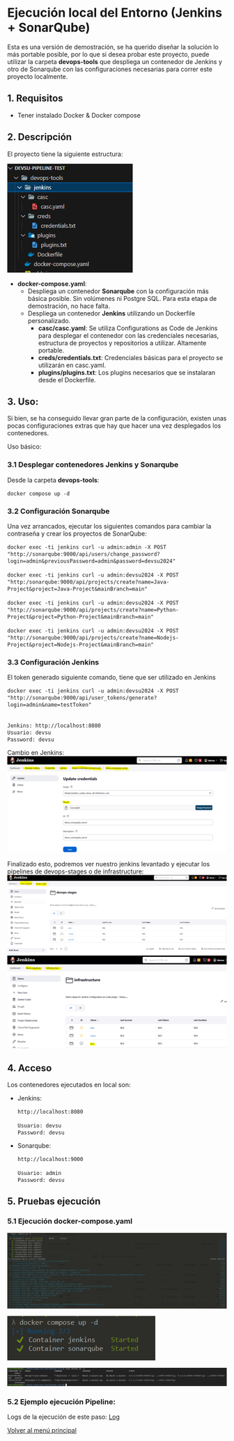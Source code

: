 # Ejecución local del Entorno (Jenkins + SonarQube)

Esta es una versión de demostración, se ha querido diseñar la solución lo más portable posible, por lo que si desea probar este proyecto, puede utilizar la carpeta **devops-tools** que despliega un contenedor de Jenkins y otro de Sonarqube con las configuraciones necesarias para correr este proyecto localmente.

## 1. Requisitos
  - Tener instalado Docker & Docker compose

## 2. Descripción
El proyecto tiene la siguiente estructura:

![alt text](../images/devops-tools.png)

- **docker-compose.yaml**: 
  - Despliega un contenedor **Sonarqube** con la configuración más básica posible. Sin volúmenes ni Postgre SQL. Para esta etapa de demostración, no hace falta.
  - Despliega un contenedor **Jenkins** utilizando un Dockerfile personalizado.
    - **casc/casc.yaml**: Se utiliza Configurations as Code de Jenkins para desplegar el contenedor con las credenciales necesarias, estructura de proyectos y repositorios a utilizar. Altamente portable.
    - **creds/credentials.txt**: Credenciales básicas para el proyecto se utilizarán en casc.yaml.
    - **plugins/plugins.txt**: Los plugins necesarios que se instalaran desde el Dockerfile.

## 3. Uso:

Si bien, se ha conseguido llevar gran parte de la configuración, existen unas pocas configuraciones extras que hay que hacer una vez desplegados los contenedores.

Uso básico:

### 3.1 Desplegar contenedores Jenkins y Sonarqube
Desde la carpeta **devops-tools**:

```
docker compose up -d
```
### 3.2 Configuración Sonarqube
Una vez arrancados, ejecutar los siguientes comandos para cambiar la contraseña y crear los proyectos de SonarQube:
```
docker exec -ti jenkins curl -u admin:admin -X POST "http://sonarqube:9000/api/users/change_password?login=admin&previousPassword=admin&password=devsu2024"

docker exec -ti jenkins curl -u admin:devsu2024 -X POST "http:/sonarqube:9000/api/projects/create?name=Java-Project&project=Java-Project&mainBranch=main"

docker exec -ti jenkins curl -u admin:devsu2024 -X POST "http://sonarqube:9000/api/projects/create?name=Python-Project&project=Python-Project&mainBranch=main"

docker exec -ti jenkins curl -u admin:devsu2024 -X POST "http://sonarqube:9000/api/projects/create?name=Nodejs-Project&project=Nodejs-Project&mainBranch=main"
```
### 3.3 Configuración Jenkins
El token generado siguiente comando, tiene que ser utilizado en Jenkins
```
docker exec -ti jenkins curl -u admin:devsu2024 -X POST "http://sonarqube:9000/api/user_tokens/generate?login=admin&name=testToken"


Jenkins: http://localhost:8080
Usuario: devsu
Password: devsu
```

Cambio en Jenkins:
![alt text](../images/changeSecret.png)

Finalizado esto, podremos ver nuestro jenkins levantado y ejecutar los pipelines de devops-stages o de infrastructure:
![alt text](../images/devops-stages.png)
![alt text](../images/infrastructure-stages.png)

## 4. Acceso
Los contenedores ejecutados en local son:
- Jenkins: 
    ```
    http://localhost:8080

    Usuario: devsu
    Password: devsu
    ```
- Sonarqube:
    ```
    http://localhost:9000
    
    Usuario: admin
    Password: devsu
    ```
## 5. Pruebas ejecución
### 5.1 Ejecución docker-compose.yaml
![Alt text](/images/docker-build-1.png)

![Alt text](/images/docker-build-2.png)

![alt text](/images/docker-ps.png)
### 5.2 Ejemplo ejecución Pipeline:
Logs de la ejecución de este paso: [Log](Log-devops-tools.md)

[Volver al menú principal](../README.md)